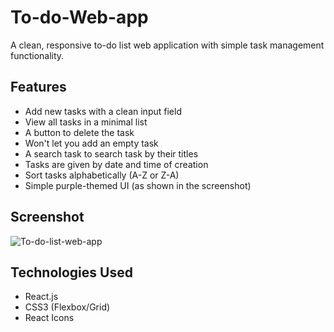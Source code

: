 # To-do-Web-app

A clean, responsive to-do list web application with simple task management functionality.

## Features

- Add new tasks with a clean input field
- View all tasks in a minimal list
- A button to delete the task
- Won't let you add an empty task
- A search task to search task by their titles
- Tasks are given by date and time of creation
- Sort tasks alphabetically (A-Z or Z-A)
- Simple purple-themed UI (as shown in the screenshot)

## Screenshot
![To-do-list-web-app](https://github.com/user-attachments/assets/a606ffc5-8092-4201-88a6-13f8ab5a421c)


## Technologies Used

- React.js
- CSS3 (Flexbox/Grid)
- React Icons
